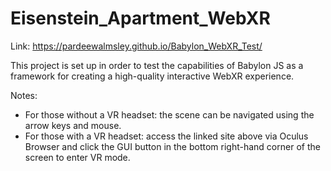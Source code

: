 # Eisenstein_Apartment_WebXR

Link:  https://pardeewalmsley.github.io/Babylon_WebXR_Test/

This project is set up in order to test the capabilities of Babylon JS as a framework for creating a high-quality interactive WebXR experience.

Notes:

- For those without a VR headset: the scene can be navigated using the arrow keys and mouse.
- For those with a VR headset: access the linked site above via Oculus Browser and click the GUI button in the bottom right-hand corner of the screen to enter VR mode.
